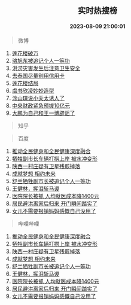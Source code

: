 <div align="center"><h2>实时热搜榜</h2><h4>2023-08-09 21:00:01</h4></div>

> 微博  

1. [莲花楼破万](https://s.weibo.com/weibo?q=%E8%8E%B2%E8%8A%B1%E6%A5%BC%E7%A0%B4%E4%B8%87&t=31&band_rank=1&Refer=top)<br />
2. [骆旭东被追记个人一等功](https://s.weibo.com/weibo?q=%23%E9%AA%86%E6%97%AD%E4%B8%9C%E8%A2%AB%E8%BF%BD%E8%AE%B0%E4%B8%AA%E4%BA%BA%E4%B8%80%E7%AD%89%E5%8A%9F%23&t=31&band_rank=2&Refer=top)<br />
3. [洪涝灾害发生后注意卫生安全](https://s.weibo.com/weibo?q=%23%E6%B4%AA%E6%B6%9D%E7%81%BE%E5%AE%B3%E5%8F%91%E7%94%9F%E5%90%8E%E6%B3%A8%E6%84%8F%E5%8D%AB%E7%94%9F%E5%AE%89%E5%85%A8%23&t=31&band_rank=3&Refer=top)<br />
4. [去泰国尽量别用信用卡](https://s.weibo.com/weibo?q=%23%E5%8E%BB%E6%B3%B0%E5%9B%BD%E5%B0%BD%E9%87%8F%E5%88%AB%E7%94%A8%E4%BF%A1%E7%94%A8%E5%8D%A1%23&t=31&band_rank=4&Refer=top)<br />
5. [莲花楼结局](https://s.weibo.com/weibo?q=%E8%8E%B2%E8%8A%B1%E6%A5%BC%E7%BB%93%E5%B1%80&t=31&band_rank=5&Refer=top)<br />
6. [虞书欣凌妙妙造型](https://s.weibo.com/weibo?q=%23%E8%99%9E%E4%B9%A6%E6%AC%A3%E5%87%8C%E5%A6%99%E5%A6%99%E9%80%A0%E5%9E%8B%23&t=31&band_rank=6&Refer=top)<br />
7. [涂山璟说小夭太诱人了](https://s.weibo.com/weibo?q=%23%E6%B6%82%E5%B1%B1%E7%92%9F%E8%AF%B4%E5%B0%8F%E5%A4%AD%E5%A4%AA%E8%AF%B1%E4%BA%BA%E4%BA%86%23&t=31&band_rank=7&Refer=top)<br />
8. [中央财政紧急预拨10亿元](https://s.weibo.com/weibo?q=%23%E4%B8%AD%E5%A4%AE%E8%B4%A2%E6%94%BF%E7%B4%A7%E6%80%A5%E9%A2%84%E6%8B%A810%E4%BA%BF%E5%85%83%23&t=31&band_rank=8&Refer=top)<br />
9. [大鹏为自己和王一博辟谣了](https://s.weibo.com/weibo?q=%23%E5%A4%A7%E9%B9%8F%E4%B8%BA%E8%87%AA%E5%B7%B1%E5%92%8C%E7%8E%8B%E4%B8%80%E5%8D%9A%E8%BE%9F%E8%B0%A3%E4%BA%86%23&t=31&band_rank=9&Refer=top)<br />

> 知乎  


> 百度  

1. [推动全民健身和全民健康深度融合](https://www.baidu.com/s?wd=%E6%8E%A8%E5%8A%A8%E5%85%A8%E6%B0%91%E5%81%A5%E8%BA%AB%E5%92%8C%E5%85%A8%E6%B0%91%E5%81%A5%E5%BA%B7%E6%B7%B1%E5%BA%A6%E8%9E%8D%E5%90%88&sa=fyb_news&rsv_dl=fyb_news)<br />
2. [牺牲副市长车辆打捞上岸 被水冲变形](https://www.baidu.com/s?wd=%E7%89%BA%E7%89%B2%E5%89%AF%E5%B8%82%E9%95%BF%E8%BD%A6%E8%BE%86%E6%89%93%E6%8D%9E%E4%B8%8A%E5%B2%B8+%E8%A2%AB%E6%B0%B4%E5%86%B2%E5%8F%98%E5%BD%A2&sa=fyb_news&rsv_dl=fyb_news)<br />
3. [陕西一村庄疑有卫星残骸掉落](https://www.baidu.com/s?wd=%E9%99%95%E8%A5%BF%E4%B8%80%E6%9D%91%E5%BA%84%E7%96%91%E6%9C%89%E5%8D%AB%E6%98%9F%E6%AE%8B%E9%AA%B8%E6%8E%89%E8%90%BD&sa=fyb_news&rsv_dl=fyb_news)<br />
4. [成就梦想 相约未来](https://www.baidu.com/s?wd=%E6%88%90%E5%B0%B1%E6%A2%A6%E6%83%B3+%E7%9B%B8%E7%BA%A6%E6%9C%AA%E6%9D%A5&sa=fyb_news&rsv_dl=fyb_news)<br />
5. [舒兰牺牲副市长被追记个人一等功](https://www.baidu.com/s?wd=%E8%88%92%E5%85%B0%E7%89%BA%E7%89%B2%E5%89%AF%E5%B8%82%E9%95%BF%E8%A2%AB%E8%BF%BD%E8%AE%B0%E4%B8%AA%E4%BA%BA%E4%B8%80%E7%AD%89%E5%8A%9F&sa=fyb_news&rsv_dl=fyb_news)<br />
6. [王健林，挥泪斩马谡](https://www.baidu.com/s?wd=%E7%8E%8B%E5%81%A5%E6%9E%97%EF%BC%8C%E6%8C%A5%E6%B3%AA%E6%96%A9%E9%A9%AC%E8%B0%A1&sa=fyb_news&rsv_dl=fyb_news)<br />
7. [医院院长被抓 人均就医成本降1400元](https://www.baidu.com/s?wd=%E5%8C%BB%E9%99%A2%E9%99%A2%E9%95%BF%E8%A2%AB%E6%8A%93+%E4%BA%BA%E5%9D%87%E5%B0%B1%E5%8C%BB%E6%88%90%E6%9C%AC%E9%99%8D1400%E5%85%83&sa=fyb_news&rsv_dl=fyb_news)<br />
8. [居民避洪离家后归来 开门瞬间踏实了](https://www.baidu.com/s?wd=%E5%B1%85%E6%B0%91%E9%81%BF%E6%B4%AA%E7%A6%BB%E5%AE%B6%E5%90%8E%E5%BD%92%E6%9D%A5+%E5%BC%80%E9%97%A8%E7%9E%AC%E9%97%B4%E8%B8%8F%E5%AE%9E%E4%BA%86&sa=fyb_news&rsv_dl=fyb_news)<br />
9. [女儿不需要报销妈妈感慨自己没用了](https://www.baidu.com/s?wd=%E5%A5%B3%E5%84%BF%E4%B8%8D%E9%9C%80%E8%A6%81%E6%8A%A5%E9%94%80%E5%A6%88%E5%A6%88%E6%84%9F%E6%85%A8%E8%87%AA%E5%B7%B1%E6%B2%A1%E7%94%A8%E4%BA%86&sa=fyb_news&rsv_dl=fyb_news)<br />

> 哔哩哔哩  

1. [推动全民健身和全民健康深度融合](https://www.baidu.com/s?wd=%E6%8E%A8%E5%8A%A8%E5%85%A8%E6%B0%91%E5%81%A5%E8%BA%AB%E5%92%8C%E5%85%A8%E6%B0%91%E5%81%A5%E5%BA%B7%E6%B7%B1%E5%BA%A6%E8%9E%8D%E5%90%88&sa=fyb_news&rsv_dl=fyb_news)<br />
2. [牺牲副市长车辆打捞上岸 被水冲变形](https://www.baidu.com/s?wd=%E7%89%BA%E7%89%B2%E5%89%AF%E5%B8%82%E9%95%BF%E8%BD%A6%E8%BE%86%E6%89%93%E6%8D%9E%E4%B8%8A%E5%B2%B8+%E8%A2%AB%E6%B0%B4%E5%86%B2%E5%8F%98%E5%BD%A2&sa=fyb_news&rsv_dl=fyb_news)<br />
3. [陕西一村庄疑有卫星残骸掉落](https://www.baidu.com/s?wd=%E9%99%95%E8%A5%BF%E4%B8%80%E6%9D%91%E5%BA%84%E7%96%91%E6%9C%89%E5%8D%AB%E6%98%9F%E6%AE%8B%E9%AA%B8%E6%8E%89%E8%90%BD&sa=fyb_news&rsv_dl=fyb_news)<br />
4. [成就梦想 相约未来](https://www.baidu.com/s?wd=%E6%88%90%E5%B0%B1%E6%A2%A6%E6%83%B3+%E7%9B%B8%E7%BA%A6%E6%9C%AA%E6%9D%A5&sa=fyb_news&rsv_dl=fyb_news)<br />
5. [舒兰牺牲副市长被追记个人一等功](https://www.baidu.com/s?wd=%E8%88%92%E5%85%B0%E7%89%BA%E7%89%B2%E5%89%AF%E5%B8%82%E9%95%BF%E8%A2%AB%E8%BF%BD%E8%AE%B0%E4%B8%AA%E4%BA%BA%E4%B8%80%E7%AD%89%E5%8A%9F&sa=fyb_news&rsv_dl=fyb_news)<br />
6. [王健林，挥泪斩马谡](https://www.baidu.com/s?wd=%E7%8E%8B%E5%81%A5%E6%9E%97%EF%BC%8C%E6%8C%A5%E6%B3%AA%E6%96%A9%E9%A9%AC%E8%B0%A1&sa=fyb_news&rsv_dl=fyb_news)<br />
7. [医院院长被抓 人均就医成本降1400元](https://www.baidu.com/s?wd=%E5%8C%BB%E9%99%A2%E9%99%A2%E9%95%BF%E8%A2%AB%E6%8A%93+%E4%BA%BA%E5%9D%87%E5%B0%B1%E5%8C%BB%E6%88%90%E6%9C%AC%E9%99%8D1400%E5%85%83&sa=fyb_news&rsv_dl=fyb_news)<br />
8. [居民避洪离家后归来 开门瞬间踏实了](https://www.baidu.com/s?wd=%E5%B1%85%E6%B0%91%E9%81%BF%E6%B4%AA%E7%A6%BB%E5%AE%B6%E5%90%8E%E5%BD%92%E6%9D%A5+%E5%BC%80%E9%97%A8%E7%9E%AC%E9%97%B4%E8%B8%8F%E5%AE%9E%E4%BA%86&sa=fyb_news&rsv_dl=fyb_news)<br />
9. [女儿不需要报销妈妈感慨自己没用了](https://www.baidu.com/s?wd=%E5%A5%B3%E5%84%BF%E4%B8%8D%E9%9C%80%E8%A6%81%E6%8A%A5%E9%94%80%E5%A6%88%E5%A6%88%E6%84%9F%E6%85%A8%E8%87%AA%E5%B7%B1%E6%B2%A1%E7%94%A8%E4%BA%86&sa=fyb_news&rsv_dl=fyb_news)<br />
